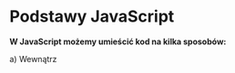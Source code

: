 # Podstawy JavaScript

**W JavaScript możemy umieścić kod na kilka sposobów:**

a) Wewnątrz <script> w dokumencie HTML:

```HTML
<!DOCTYPE html>
<html>
<head>
  <title>Przykład</title>
</head>
<body>
  <h1>Witaj!</h1>
  <script>
  alert("To jest komunikat z JavaScript!");
  </script>
</body>
</html>
```

b) Zewnętrzny plik .js:

HTML:
`<script src="skrypt.js"></script>`

skrypt.js:
`alert("Witaj z zewnętrznego pliku!");`

## **1. Definiowanie zmiennych**

🔹 `let` – nowoczesny sposób (zalecany)
Używamy go, gdy **wartość zmiennej może się zmieniać** w trakcie działania programu.

```JS
let liczba = 10;
console.log(liczba); // 10

liczba = 25; // zmiana wartości
console.log(liczba); // 25

// let liczba = 25; //  SyntaxError: Identifier 'liczba' has already been declared
```

Cechy `let`:

- działa w zasięgu blokowym (czyli tylko wewnątrz { }),
- można zmieniać wartość,
- nie można deklarować ponownie tej samej zmiennej w tym samym zakresie.

🔹 `var` – stary sposób (niezalecany)

Używany w starszych wersjach JavaScriptu.
Działa w zasięgu funkcji, a nie bloku — co często prowadzi do błędów.

```JS
var liczba = 5;
var liczba = 7; // można ponownie zadeklarować
console.log(liczba); // 7
```
Cechy `var`:

- działa w zasięgu funkcji, nie bloku,
- można ponownie deklarować tę samą zmienną,
- może prowadzić do błędów przez tzw. hoisting (przesuwanie deklaracji na początek).

```JS
console.log(x); // undefined (zamiast błędu)
var x = 10;
```

## 2. **Definiowanie stałych**
🔹 `const` – stała (niezmienna wartość)

Używana, gdy wartość nie powinna się zmieniać po przypisaniu.
```JS
const pi = 3.14159;
console.log(pi); // 3.14159

// pi = 3.14; ❌ Błąd: nie można zmieniać wartości stałej
```

Cechy `const`:

- wartość musi być przypisana od razu,
- nie można zmienić ani ponownie zadeklarować tej samej stałej,
- zasięg działania – taki sam jak let (blokowy).

```JS
const imie = "Jan";
if (true) {
  const imie = "Adam";
  console.log(imie); // Adam
}
console.log(imie); // Jan
```
**Zasięg zmiennych**

```JS
if (true) {
  var x = 10;
  let y = 20;
  const z = 30;
}

console.log(x); // ✅ działa — 10
console.log(y); // ❌ błąd — y is not defined
console.log(z); // ❌ błąd — z is not defined

for (var i = 0; i < 3; i++) {
  // ...
}
console.log(i); // ✅ 3 — var "przeżył" poza pętlą

for (let j = 0; j < 3; j++) {
  // ...
}
console.log(j); // ❌ błąd — j is not defined

```

## 3.  **Instrukcje `if, else if, else`**

```JS
let age = 18;

if (age < 18) {
  console.log("Niepełnoletni");
} else if (age === 18) {
  console.log("Dokładnie 18 lat");
} else {
  console.log("Pełnoletni");
}
```

- Skrócona forma if — operator trójargumentowy (?:)

```JS
let age = 20;
let message = age >= 18 ? "Pełnoletni" : "Niepełnoletni";
console.log(message);
```
## 4. **switch**

```JS
let color = "zielony";

switch (color) {
  case "czerwony":
    console.log("Stop!");
    break;
  case "żółty":
    console.log("Uwaga!");
    break;
  case "zielony":
    console.log("Jedź!");
    break;
  default:
    console.log("Nieznany kolor");
}
```

- switch sprawdza kolejne case za pomocą operatora **ścisłego porównania (===)**.
- **break** zatrzymuje wykonywanie kolejnych przypadków (bez niego przejdzie dalej).
- **default** — wykona się, jeśli żaden case nie pasuje


**🔸 == (operator porównania z konwersją typów)**

**Porównuje wartości dwóch zmiennych, ignorując ich typy.
Jeśli typy są różne, **JavaScript spróbuje je przekonwertować** (tzw. type coercion), **zanim porówna wartości**.

```JS
5 == "5"       // true   → bo "5" zostaje przekonwertowane na liczbę Jednak nie wszystko da sie skonwertować do liczby Number("true")-> NaN 
0 == false      // true   → false zostaje przekonwertowane na 0
null == undefined // true → są traktowane jako "równe" przy == 
```
**🔸 === (operator ścisłego porównania)**

Porównuje zarówno **wartość, jak i typ** danych.
Nie dokonuje żadnej konwersji — wszystko musi się dokładnie zgadzać.

```JS
5 === "5"      // false  → różne typy (number vs string)
0 === false     // false  → number vs boolean
null === undefined // false → różne typy
5 === 5         // true   → ten sam typ i wartość
```

```JS
null == undefined   // true  ✅ specjalny przypadek
null === undefined  // false ❌ różne typy
```

Trudniejsze porównania

```JS
"abc" == 0      // false → "abc" -> NaN → false
[1] == 1          // true → [1].toString() -> "1" -> 1
["1"] == "1"      // true
[] == 0           // true → [].toString() -> "" -> 0
[null] == 0       // true → [null].toString() -> "" -> 0
[1,2] == "1,2"    // true
"5" == true   // false → true -> 1, "5" -> 5 → 5 != 1
false == "0"  // true  → false -> 0, "0" -> 0
```

```JS
console.log('undefined === undefined', undefined === undefined) // true
console.log('undefined == undefined ', undefined ==  undefined) // true

console.log('null === null', null === null) // true
console.log('null == null ', null ==  null) // true

console.log('null === undefined', null ===  undefined) // false
console.log('null == undefined ', null ==   undefined) // true
 
console.log('NaN === NaN', NaN ===  NaN) // false
console.log('NaN == NaN ', NaN ==   NaN) // false

console.log(typeof null); // "object"
console.log(typeof undefined); // "undefined"
console.log(typeof NaN); // number
/*
output:
  + 'aa' => NaN
  - 'aa' => NaN

  + '2'  =>  2  
  - '2'  => -2
*/
console.log( 1 + '2' + '2');   // 122
console.log( 5 - + '2' + '2'); // 32
/*
+'2' → konwertuje string '2' na liczbę 2
→ 5 - 2 + '2'
→ 3 + '2' 
"32"
*/
console.log('A' + 'B' + '2');  // AB2
console.log('A' + 'B'  + 2);   // AB2
console.log('A' + - 'B' + 2);  // ANaN2
console.log('A' + - 'B' + - 2); // 'ANaN-2'
 
console.log(+'2' + +'3'); // '5'
console.log(-'2' + -'3'); // -5


console.log('0.1 + 0.2 === 0.3', 0.1 + 0.2 === 0.3); // false
/*
wynik 0.1 + 0.2 nie jest dokładnie równy 0.3 w pamięci komputera
liczby zmiennoprzecinkowe są przechowywane binarnie (w systemie dwójkowym), a nie dziesiętnie.
Nie każdą liczbę dziesiętną da się zapisać dokładnie w binarnym formacie.

Na przykład:

0.1 w systemie binarnym to liczba nieskończona:
0.0001100110011001100110011...(powtarzające się 0011)


0.2 to:
0.0011001100110011001100110...(powtarzające się 0011)


Komputer musi je zaokrąglić do ograniczonej liczby bitów (64 bity).
Więc faktycznie:

0.1 + 0.2  // ≈ 0.30000000000000004


Dlatego:
0.1 + 0.2 === 0.3  // false

bo porównujesz:
0.30000000000000004 === 0.3

🔹 Jak to sprawdzić:
console.log(0.1 + 0.2); 
// => 0.30000000000000004



*/
console.log('-"cos"' , -'cos'  ); // NaN
console.log('-+"cos"', -+'cos' ); // NaN
console.log('!"cos"' , !'cos'  ); // false
console.log('!!"cos"', !!'cos' ); // true
```


## 5. **Pętle**
a) **for — klasyczna pętla**

```JS
for (let i = 0; i < 5; i++) {
  console.log("Iteracja nr:", i);
}
``` 
➡️ Wykona się 5 razy: dla i = 0, 1, 2, 3, 4

b) **while — pętla z warunkiem na początku**

Używana, gdy nie wiadomo z góry, ile razy pętla się wykona.

```JS
let i = 0;

while (i < 3) {
  console.log("Licznik:", i);
  i++;
}
```
 
c) **do...while — pętla z warunkiem na końcu**

Różni się od while tym, że wykona się co najmniej raz, nawet jeśli warunek jest fałszywy.
```JS
let i = 5;

do {
  console.log("Wartość:", i);
  i++;
} while (i < 5);
```

➡️ W tym przykładzie kod wykona się raz, mimo że i < 5 jest false.

d) **for...of — iteracja po elementach tablicy (lub innej kolekcji)**
Idealna do tablic, stringów, Setów, Map itd.

```JS
const fruits = ["jabłko", "banan", "gruszka"];

for (const fruit of fruits) {
  console.log(fruit);
}
```
 

e)  **for...in — iteracja po kluczach obiektu**

Używana do obiektów (nie tablic!).
```JS
const person = { name: "Anna", age: 25, city: "Warszawa" };

for (const key in person) {
  console.log(key + ":", person[key]);
}
```

📘 Wynik:

name: Anna
age: 25
city: Warszawa

## 6. **Przerywanie i pomijanie iteracji**
- **break** — przerywa działanie pętli

```JS
for (let i = 0; i < 10; i++) {
  if (i === 5) break;
  console.log(i);
}
```

➡️ Wypisze liczby 0–4 i zakończy pętlę.

- **continue** — pomija bieżącą iterację

```JS
for (let i = 0; i < 5; i++) {
  if (i === 2) continue;
  console.log(i);
}
```
## 7. **Inkrementacja i Dekrementacja**

1. **Inkrementacja**

To zwiększenie wartości zmiennej o 1.

● preinkrementacja ++x – najpierw zwiększa, potem używa wartości,

● postinkrementacja x++ – najpierw używa wartości, potem zwiększa.

2. **Dekrementacja**

To zmniejszenie wartości zmiennej o 1

● predekrementacja --x,

● postdekrementacja x--.


## 8. Wyszukiwanie elementów w dokumencie

1) `document.getElementById(id)`

**Zwraca jeden element** o konkretnym identyfikatorze (atrybut `id`).
Jeśli element nie istnieje — zwraca `null`.

```HTML
<p id="opis">To jest akapit.</p>

<script>
const akapit = document.getElementById("opis");
akapit.style.color = "blue"; // zmiana koloru tekstu
</script>
```

2) `document.getElementsByTagName(tagName)`

**Zwraca kolekcję (HTMLCollection)** wszystkich elementów o danym znaczniku.

```HTML
<p>Tekst 1</p>
<p>Tekst 2</p>

<script>
const akapity = document.getElementsByTagName("p");
console.log(akapity.length); // 2
akapity[0].style.fontWeight = "bold";
</script>
```

3) `document.getElementsByClassName(className)`

**Zwraca kolekcję (HTMLCollectio)** wszystkich elementów mających określoną klasę CSS.

```HTML
<div class="sekcja">Sekcja 1</div>
<div class="sekcja">Sekcja 2</div>

<script>
const sekcje = document.getElementsByClassName("sekcja");
sekcje[1].style.backgroundColor = "lightgreen";
</script>
```

4) `document.getElementsByName(elementName)`

**Zwraca kolekcję (NodeList)** elementów o danym atrybucie `name` (np. w formularzach).

```HTML
<input type="radio" name="gender" value="M"> Mężczyzna
<input type="radio" name="gender" value="K"> Kobieta

<script>
const genders = document.getElementsByName("gender");
genders[1].checked = true; // zaznacza "Kobieta"
</script>

```
5) `document.querySelector(CSSselector)`

**Zwraca pierwszy pasujący element** do podanego selektora CSS.

```HTML
<p class="text">Pierwszy akapit</p>
<p class="text">Drugi akapit</p> 


<script>
const el = document.querySelector('.text');
console.log(el.textContent); // ➜ "Pierwszy akapit"
</script>
```

6) `document.querySelectorAll(CSSselector)`

**Zwraca wszystkie pasujące elementy (NodeList)** do podanego selektora CSS.

```HTML
<ul>
  <li class="item">A</li>
  <li class="item">B</li>
</ul>

<script>
const items = document.querySelectorAll(".item");
items.forEach(el => el.style.color = "red");
</script>
```

7) `element.closest(selector)`

**Zwraca najbliższego przodka** (lub samego siebie), który pasuje do selektora.

```HTML
<div class="card">
  <p><span id="tekst">Kliknij mnie</span></p>
</div>

<script>
const span = document.getElementById("tekst");
const card = span.closest(".card");
card.style.border = "1px solid blue";
</script>
```

8) `element.parentElement` / `element.children`

**Dostęp do rodzica lub dzieci** konkretnego elementu.

```HTML
<div id="blok">
  <p>Jeden</p>
  <p>Dwa</p>
</div>

<script>
const blok = document.getElementById("blok");
console.log(blok.children.length); // 2
</script>
```
9) `element.querySelector()` / `element.querySelectorAll()`

Te same metody co w `document`, ale **ograniczone do danego elementu**.

```HTML
<div id="menu">
  <a href="#">Start</a>
  <a href="#">Kontakt</a>
</div>

<script>
const menu = document.getElementById("menu");
const kontakt = menu.querySelector("a:last-child");
kontakt.style.color = "green";
</script>
```

## 9. Zmiana treści i właściwości elementów HTML w JavaScript

1. `element.innerHTML = "wartość"`

• Zmienia zawartość HTML elementu.

```JS
var paragraf = document.getElementById("par1");
paragraf.innerHTML = "Nowa treść paragrafu";
```

2. `element.attribute_name = "wartość"`

• Zmiana wartości atrybutu bezpośrednio.

```JS
var obraz = document.getElementById("obrazek");
obraz.src = "nowy_obraz.jpg";
```

3. `element.setAttribute(atrybut, wartosc)`

• Ustawienie lub zmiana dowolnego atrybutu elementu.

```JS
obraz.setAttribute("alt", "Opis obrazka");
```

## 🖱️ Zdarzenia myszy w JavaScript

🔹 1. `onclick` – kliknięcie myszką

Występuje, gdy użytkownik **kliknie na dany element** (naciśnięcie i puszczenie lewego przycisku myszy).

```HTML
<button onclick="alert('Kliknięto przycisk!')">Kliknij mnie</button>
```

Zastosowanie:
– do wywołania funkcji po kliknięciu,
– otwierania linków,
– wysyłania formularzy,
– pokazywania lub ukrywania elementów.

🔹 2. `ondblclick` – podwójne kliknięcie

Reaguje na dwukrotne **szybkie kliknięcie w ten sam element**.

```HTML
<p ondblclick="this.style.color='red'">Kliknij mnie dwa razy, by zmienić kolor</p>
```

Zastosowanie:
– do uruchamiania innej akcji niż pojedynczy klik (np. edycja tekstu, otwarcie szczegółów).

🔹 3. `onmouseover` – najechanie kursorem

Zdarzenie występuje, gdy **kursor myszy najedzie na element**.

```HTML
<div onmouseover="this.style.backgroundColor='lightgreen'">Najedź na mnie</div>
```

Zastosowanie:
– podświetlanie przycisków,
– pokazywanie podpowiedzi (tooltipów),
– animacje po najechaniu.

🔹 4. `onmouseout` – opuszczenie kursora

Zdarzenie występuje, gdy **kursor myszy opuści element, na który wcześniej najechał**.

```HTML
<div onmouseout="this.style.backgroundColor='white'">Opuść mnie</div>
```

Zastosowanie:
– przywracanie wyglądu po onmouseover,
– ukrywanie dodatkowych informacji,
– zatrzymywanie animacji.

🔹 5. `onmousedown` – naciśnięcie przycisku myszy

Wywołuje się w momencie **naciśnięcia przycisku myszy** (jeszcze przed jego puszczeniem).

```HTML
<button onmousedown="this.style.backgroundColor='yellow'">Naciśnij i przytrzymaj</button>
```

Zastosowanie:
– efekt „wciśniętego” przycisku,
– rozpoczęcie przeciągania elementu.

🔹 6. `onmouseup` – puszczenie przycisku myszy

Występuje, gdy użytkownik **puści przycisk myszy po wcześniejszym wciśnięciu**.

```HTML
<button onmouseup="this.style.backgroundColor='lightblue'">Puść przycisk</button>
```

Zastosowanie:
– zakończenie przeciągania,
– rejestrowanie akcji po zakończeniu kliknięcia.

## ⌨️ Zdarzenia klawiatury (keyboard events)

🔹 1. `onkeydown` – wciśnięcie klawisza
 
Występuje w momencie **naciśnięcia dowolnego klawisza** (zanim zostanie on puszczony).

```HTML
<input type="text" onkeydown="console.log('Wciśnięto klawisz')" placeholder="Napisz coś">
```

Zastosowanie:
– walidacja danych w czasie rzeczywistym,
– skróty klawiaturowe (np. Ctrl + S).

🔹 2. `onkeypress` – wciśnięcie klawisza (starsze)

Podobne do onkeydown, ale działa tylko dla klawiszy, które generują znaki (np. litery, cyfry).
Uwaga – w nowoczesnych projektach jest zastępowane przez keydown i keyup.

```HTML
<input type="text" onkeypress="console.log('Naciśnięto znak')" placeholder="Wpisz znak">
```

Zastosowanie:
– w prostych skryptach obsługujących wpisywanie tekstu (np. liczenie znaków).

🔹 3. `onkeyup` – puszczenie klawisza

Uruchamia się, gdy użytkownik **puści wciśnięty wcześniej klawisz**.

```HTML
<input type="text" onkeyup="console.log('Puszczono klawisz')" placeholder="Puść klawisz">
```

Zastosowanie:
– aktualizacja podpowiedzi po zakończeniu wpisywania,
– wyszukiwanie po wpisaniu pełnego słowa.
 
🔹 4. `oninput`

**Reaguje**, gdy **zawartość pola tekstowego się zmienia** (nawet przez wklejenie).

```HTML
<input type="text" oninput="console.log('Wpisano lub wklejono tekst')">
```

🔹 5. `onchange`

**Uruchamia się po zatwierdzeniu zmiany** (np. po opuszczeniu pola tekstowego lub zmianie wyboru w select).

```HTML
<select onchange="alert('Wybrano nową opcję')">
  <option>Polska</option>
  <option>Niemcy</option>
  <option>Francja</option>
</select>
```

## 🌍 Zdarzenia obiektów i dokumentu

🔹 1. `onload` – po załadowaniu strony

Uruchamia się, gdy cała strona (łącznie z obrazkami i stylami) zostanie załadowana.

```HTML
<body onload="alert('Strona została załadowana!')">
```

Zastosowanie:
– inicjalizacja skryptów,
– ładowanie danych po starcie strony.

🔹 2. `onresize` – po zmianie rozmiaru okna
 
Wywoływane, gdy użytkownik **zmieni rozmiar okna przeglądarki**.

```HTML
<script>
window.onresize = () => console.log("Zmieniono rozmiar okna");
</script>
```

Zastosowanie:
– dynamiczne dopasowanie układu strony,
– reagowanie na zmianę orientacji w urządzeniach mobilnych.

🔹 3. `onfocusin` – obiekt zyskał fokus

Uruchamia się, gdy element **zostanie zaznaczony** (np. pole formularza kliknięte).
 
```HTML
<input type="text" onfocusin="this.style.backgroundColor='lightyellow'">
```

Zastosowanie:
– podświetlanie aktywnych pól formularzy,
– pokazywanie podpowiedzi.

🔹 4. `onfocusout` – obiekt stracił fokus

Uruchamia się, gdy element **straci fokus** (użytkownik kliknie gdzie indziej).
 
```HTML
<input type="text" onfocusout="this.style.backgroundColor='white'">
```

Zastosowanie:
– walidacja pola po jego opuszczeniu,
– ukrywanie podpowiedzi.

 
🔹 5. `onscroll`
 
**Uruchamia się**, gdy użytkownik **przewija stronę** lub inny element z paskiem przewijania.
 
```HTML
<div onscroll="console.log('Przewijanie elementu')" style="height:100px; overflow:auto;">
  <p>Treść do przewinięcia...</p><p>Treść...</p><p>Jeszcze treść...</p>
</div>
```
🔹 6. `onerror`
 
Reaguje, gdy wystąpi **błąd wczytywania** (np. obrazka, skryptu).
 
```HTML
<img src="nieistnieje.jpg" onerror="this.src='domyslny.jpg'">
```

## Operacje na elementach dokumentu (DOM)
🔹 1. **Tworzenie elementu**

```JS
var nowyDiv = document.createElement("div");
nowyDiv.innerHTML = "Jestem nowym divem";
```

Wyjaśnienie:
Tworzy nowy element HTML (tutaj `<div>` ) w pamięci — jeszcze nie jest widoczny w dokumencie, dopóki nie zostanie dodany do jakiegoś rodzica (appendChild).
Ustawiamy mu zawartość poprzez innerHTML.

Zastosowanie:
– dynamiczne dodawanie treści, kart produktów, wiadomości, itd.

🔹 2. **Usuwanie elementu**

```JS
var rodzic = document.getElementById("kontener");
var dziecko = document.getElementById("usun");
rodzic.removeChild(dziecko);
```

Wyjaśnienie:
Usuwa konkretny element potomny (dziecko) z elementu nadrzędnego (rodzic).
Jeśli chcesz usunąć sam element bez znajomości rodzica, można też użyć metody .remove().

Zastosowanie:
– usuwanie starych komunikatów, elementów listy, kart itp.

🔹 3. **Dodawanie elementu**

```JS
rodzic.appendChild(nowyDiv);
```

Wyjaśnienie:
Dodaje nowo utworzony element (nowyDiv) na końcu listy dzieci elementu nadrzędnego (rodzic).

Zastosowanie:
– dodawanie nowych wierszy do tabeli, elementów listy, sekcji strony, komentarzy użytkowników itp.

🔹 4. **Zamiana elementu**

```JS
var staryDiv = document.getElementById("stary");
rodzic.replaceChild(nowyDiv, staryDiv);
```

Wyjaśnienie:
Zastępuje istniejący element (staryDiv) nowym (nowyDiv) w tym samym miejscu w strukturze DOM.

Zastosowanie:
– aktualizowanie widoku (np. zamiana formularza logowania na panel użytkownika).

🔹 5. **Pisanie bezpośrednio do dokumentu**

```JS
document.write("Witaj w dokumencie!");
```

Wyjaśnienie:
Wstawia tekst (lub HTML) bezpośrednio do dokumentu podczas jego ładowania.
Jeśli zostanie użyte po załadowaniu strony, może nadpisać całą zawartość strony, więc dziś raczej się tego unika.

Zastosowanie:
– dawniej używane do prostych testów lub dynamicznych komunikatów.
(Obecnie lepiej używać innerHTML lub appendChild.)

 ⚠️ **2. Problem** – gdy użyjesz document.write() po załadowaniu strony

```HTML
 <!DOCTYPE html>
<html>
<body>
  <h1>To jest moja strona</h1>
  <button onclick="addText()">Kliknij mnie</button>

  <script>
    function addText() {
      document.write("Nowy tekst!");
    }
  </script>
</body>
</html>
```

👉 Po kliknięciu przycisku:

Cała zawartość strony (nagłówek, przycisk, wszystko!) znika. Zzostaje tylko tekst „Nowy tekst!”.


👉 Co zamiast document.write()?

```JS
const p = document.createElement("p");
p.textContent = "Nowy tekst";
document.body.appendChild(p); // ➡️ Ta metoda dodaje elementy bez usuwania zawartości strony.
```

🔹 6. **Klonowanie elementu**

```JS
var oryginal = document.getElementById("karta");
var kopia = oryginal.cloneNode(true);
document.body.appendChild(kopia);
```

Wyjaśnienie:
Tworzy kopię istniejącego elementu.
Argument true oznacza, że klonowane są też wszystkie jego potomne elementy (tzw. głębokie klonowanie).

Zastosowanie:
– powielanie szablonów (np. kart produktów, pól formularza).

🔹 7. **Wstawianie elementu w określone miejsce (insertBefore)**

```JS
var nowy = document.createElement("p");
nowy.textContent = "Nowy akapit przed przyciskiem!";
var przycisk = document.getElementById("btn");
document.body.insertBefore(nowy, przycisk);
```

Wyjaśnienie:
Wstawia element przed wskazanym węzłem (przycisk) w ramach tego samego rodzica (document.body).

Zastosowanie:
– dodawanie powiadomień lub komunikatów przed konkretnym elementem na stronie.

## 🎨 5. Wybrane właściwości obiektu style

Za pomocą obiektu style możemy dynamicznie zmieniać wygląd elementów HTML bez potrzeby modyfikowania arkusza CSS.
Każda właściwość w JavaScript odpowiada właściwości CSS, ale w **notacji camelCase** (np. background-color → backgroundColor).

```JS
var element = document.getElementById("box");
element.style.backgroundColor = "blue";   // kolor tła
element.style.color = "white";            // kolor tekstu
element.style.fontSize = "20px";          // rozmiar czcionki
element.style.fontStyle = "italic";       // styl czcionki (pochyła)
element.style.fontWeight = "bold";        // pogrubienie tekstu
element.style.listStyleType = "circle";   // styl listy (dla <ul>)

element.style.border = "3px solid red"; // jedno polecenie dla całej ramki
// lub bardziej szczegółowo:
element.style.borderWidth = "3px";
element.style.borderStyle = "dashed";
element.style.borderColor = "green";

element.style.margin = "20px";      // zewnętrzny odstęp
element.style.padding = "10px";     // wewnętrzny odstęp

## 🧩 Tworzenie tablicy w JavaScript

W JavaScript tablica (ang. array) to specjalny typ **obiektu**, który może przechowywać **wiele wartości** w jednej zmiennej

🔹 **Przykład 1 – utworzenie tablicy za pomocą nawiasów kwadratowych:**

```JS
let owoce = ["jabłko", "banan", "gruszka"];
```

🔹 **Przykład 2 – z użyciem konstruktora Array():**

```JS 
let kolory = new Array("czerwony", "zielony", "niebieski");
```

🧩 **2️⃣ Dodawanie elementu na końcu tablicy – push()**

```JS 
let owoce = ["jabłko", "banan"];
owoce.push("gruszka");

console.log(owoce); // ["jabłko", "banan", "gruszka"]
owoce.push("kiwi", "pomarańcza");
console.log(owoce); // ["jabłko", "banan", "gruszka", "kiwi", "pomarańcza"]
```

🧩 **3️⃣ Usuwanie elementu z końca tablicy – pop()**

```JS 
let owoce = ["jabłko", "banan", "gruszka"];
let usuniety = owoce.pop();

console.log(owoce);   // ["jabłko", "banan"]
console.log(usuniety); // "gruszka"
```

📘 Warto wiedzieć:

`pop()` i `push()` zmieniają długość tablicy (`length`).

🧩 **4️⃣ Dodawanie elementu na początku tablicy – unshift()**

Metoda unshift() **dodaje jeden lub więcej elementów na początek tablicy**

```JS 
let owoce = ["banan", "gruszka"];
owoce.unshift("jabłko");

console.log(owoce); // ["jabłko", "banan", "gruszka"]
owoce.unshift("kiwi", "śliwka");
console.log(owoce); // ["kiwi", "śliwka", "jabłko", "banan", "gruszka"]
```

🧩 **5️⃣ Usuwanie elementu z początku tablicy – shift()**
Metoda shift() **usuwa pierwszy element tablicy i zwraca jego wartość**

```JS
let owoce = ["jabłko", "banan", "gruszka"];
let usuniety = owoce.shift();

console.log(owoce);   // ["banan", "gruszka"]
console.log(usuniety); // "jabłko"
```